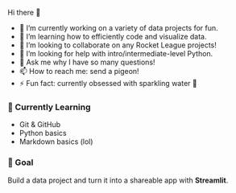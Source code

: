 Hi there 👋

- 🔭 I’m currently working on a variety of data projects for fun.
- 🌱 I’m learning how to efficiently code and visualize data.
- 👯 I’m looking to collaborate on any Rocket League projects!
- 🤔 I’m looking for help with intro/intermediate-level Python.
- 💬 Ask me why I have so many questions!
- 📫 How to reach me: send a pigeon!
- ⚡ Fun fact: currently obsessed with sparkling water 🤯

### 🌱 Currently Learning

- Git & GitHub
- Python basics
- Markdown basics (lol)

### 🎯 Goal

Build a data project and turn it into a shareable app with **Streamlit**.

